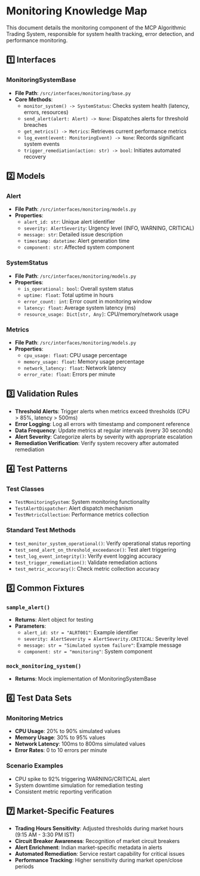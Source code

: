 # Monitoring Knowledge Map

This document details the monitoring component of the MCP Algorithmic Trading System, responsible for system health tracking, error detection, and performance monitoring.

## 1️⃣ Interfaces

### MonitoringSystemBase

- **File Path**: `/src/interfaces/monitoring/base.py`
- **Core Methods**:
  - `monitor_system() -> SystemStatus`: Checks system health (latency, errors, resources)
  - `send_alert(alert: Alert) -> None`: Dispatches alerts for threshold breaches
  - `get_metrics() -> Metrics`: Retrieves current performance metrics
  - `log_event(event: MonitoringEvent) -> None`: Records significant system events
  - `trigger_remediation(action: str) -> bool`: Initiates automated recovery

## 2️⃣ Models

### Alert
- **File Path**: `/src/interfaces/monitoring/models.py`
- **Properties**:
  - `alert_id: str`: Unique alert identifier
  - `severity: AlertSeverity`: Urgency level (INFO, WARNING, CRITICAL)
  - `message: str`: Detailed issue description
  - `timestamp: datetime`: Alert generation time
  - `component: str`: Affected system component

### SystemStatus
- **File Path**: `/src/interfaces/monitoring/models.py`
- **Properties**:
  - `is_operational: bool`: Overall system status
  - `uptime: float`: Total uptime in hours
  - `error_count: int`: Error count in monitoring window
  - `latency: float`: Average system latency (ms)
  - `resource_usage: Dict[str, Any]`: CPU/memory/network usage

### Metrics
- **File Path**: `/src/interfaces/monitoring/models.py`
- **Properties**:
  - `cpu_usage: float`: CPU usage percentage
  - `memory_usage: float`: Memory usage percentage
  - `network_latency: float`: Network latency
  - `error_rate: float`: Errors per minute

## 3️⃣ Validation Rules

- **Threshold Alerts**: Trigger alerts when metrics exceed thresholds (CPU > 85%, latency > 500ms)
- **Error Logging**: Log all errors with timestamp and component reference
- **Data Frequency**: Update metrics at regular intervals (every 30 seconds)
- **Alert Severity**: Categorize alerts by severity with appropriate escalation
- **Remediation Verification**: Verify system recovery after automated remediation

## 4️⃣ Test Patterns

### Test Classes
- `TestMonitoringSystem`: System monitoring functionality
- `TestAlertDispatcher`: Alert dispatch mechanism
- `TestMetricCollection`: Performance metrics collection

### Standard Test Methods
- `test_monitor_system_operational()`: Verify operational status reporting
- `test_send_alert_on_threshold_exceedance()`: Test alert triggering
- `test_log_event_integrity()`: Verify event logging accuracy
- `test_trigger_remediation()`: Validate remediation actions
- `test_metric_accuracy()`: Check metric collection accuracy

## 5️⃣ Common Fixtures

### `sample_alert()`
- **Returns**: Alert object for testing
- **Parameters**:
  - `alert_id: str = "ALRT001"`: Example identifier
  - `severity: AlertSeverity = AlertSeverity.CRITICAL`: Severity level
  - `message: str = "Simulated system failure"`: Example message
  - `component: str = "monitoring"`: System component

### `mock_monitoring_system()`
- **Returns**: Mock implementation of MonitoringSystemBase

## 6️⃣ Test Data Sets

### Monitoring Metrics
- **CPU Usage**: 20% to 90% simulated values
- **Memory Usage**: 30% to 95% values
- **Network Latency**: 100ms to 800ms simulated values
- **Error Rates**: 0 to 10 errors per minute

### Scenario Examples
- CPU spike to 92% triggering WARNING/CRITICAL alert
- System downtime simulation for remediation testing
- Consistent metric reporting verification

## 7️⃣ Market-Specific Features

- **Trading Hours Sensitivity**: Adjusted thresholds during market hours (9:15 AM - 3:30 PM IST)
- **Circuit Breaker Awareness**: Recognition of market circuit breakers
- **Alert Enrichment**: Indian market-specific metadata in alerts
- **Automated Remediation**: Service restart capability for critical issues
- **Performance Tracking**: Higher sensitivity during market open/close periods
